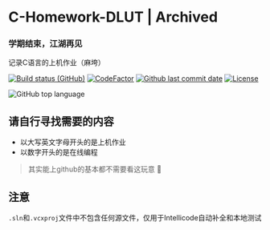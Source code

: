 # C-Homework-DLUT | Archived

### 学期结束，江湖再见

记录C语言的上机作业（麻垮）

[![Build status (GitHub)](https://img.shields.io/github/workflow/status/Two-Super-Boss/C-Homework-DLUT/Compile-CI/master?label=Compile&logo=github&cacheSeconds=600)](https://github.com/Two-Super-Boss/C-Homework-DLUT/actions)
[![CodeFactor](https://www.codefactor.io/repository/github/two-super-boss/c-homework-dlut/badge)](https://www.codefactor.io/repository/github/two-super-boss/c-homework-dlut)
[![Github last commit date](https://img.shields.io/github/last-commit/Two-Super-Boss/C-Homework-DLUT.svg?label=Updated&logo=github&cacheSeconds=600)](https://github.com/Two-Super-Boss/C-Homework-DLUT/commits)
[![License](https://img.shields.io/github/license/Two-Super-Boss/C-Homework-DLUT.svg?label=License&logo=github&cacheSeconds=1296000)](https://github.com/Two-Super-Boss/C-Homework-DLUT/blob/master/LICENSE)

![GitHub top language](https://img.shields.io/github/languages/top/Two-Super-Boss/C-Homework-DLUT)

## 请自行寻找需要的内容
- 以大写英文字母开头的是上机作业
- 以数字开头的是在线编程
> 其实能上github的基本都不需要看这玩意 :dog:

## 注意
```.sln```和```.vcxproj```文件中不包含任何源文件，仅用于Intellicode自动补全和本地测试

